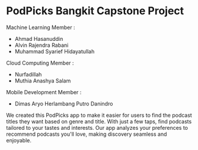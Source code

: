 # PodPicks Bangkit Capstone Project

Machine Learning Member : 
  - Ahmad Hasanuddin
  - Alvin Rajendra Rabani
  - Muhammad Syarief Hidayatullah

Cloud Computing Member :
- Nurfadillah 
- Muthia Anashya Salam

Mobile Development Member :
- Dimas Aryo Herlambang Putro Danindro 


We created this PodPicks app to make it easier for users to find the podcast titles they want based on genre and title. With just a few taps, find podcasts tailored to your tastes and interests. Our app analyzes your preferences to recommend podcasts you'll love, making discovery seamless and enjoyable.


 
